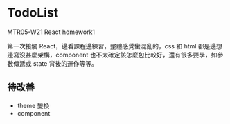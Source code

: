 # TodoList
MTR05-W21 React homework1 

第一次接觸 React，邊看課程邊練習，整體感覺蠻混亂的，css 和 html 都是邊想邊寫沒甚麼架構，component 也不太確定該怎麼包比較好，還有很多要學，如參數傳遞或 state 背後的運作等等。

## 待改善
- theme 變換
- component
